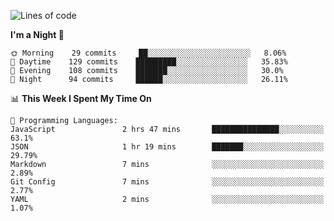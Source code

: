 <!--START_SECTION:waka-->
![Lines of code](https://img.shields.io/badge/From%20Hello%20World%20I%27ve%20Written-154632%20lines%20of%20code-blue)

**I'm a Night 🦉** 

```text
🌞 Morning    29 commits     ██░░░░░░░░░░░░░░░░░░░░░░░   8.06% 
🌆 Daytime    129 commits    █████████░░░░░░░░░░░░░░░░   35.83% 
🌃 Evening    108 commits    ███████░░░░░░░░░░░░░░░░░░   30.0% 
🌙 Night      94 commits     ██████░░░░░░░░░░░░░░░░░░░   26.11%

```


📊 **This Week I Spent My Time On** 

```text
💬 Programming Languages: 
JavaScript               2 hrs 47 mins       ███████████████░░░░░░░░░░   63.1% 
JSON                     1 hr 19 mins        ███████░░░░░░░░░░░░░░░░░░   29.79% 
Markdown                 7 mins              ░░░░░░░░░░░░░░░░░░░░░░░░░   2.89% 
Git Config               7 mins              ░░░░░░░░░░░░░░░░░░░░░░░░░   2.77% 
YAML                     2 mins              ░░░░░░░░░░░░░░░░░░░░░░░░░   1.07%

```


<!--END_SECTION:waka-->
